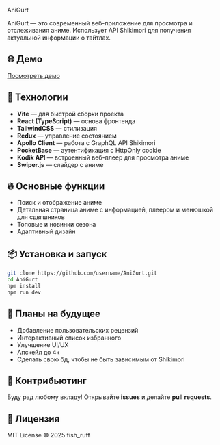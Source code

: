 AniGurt

AniGurt — это современный веб-приложение для просмотра и отслеживания аниме. Использует API Shikimori для получения актуальной информации о тайтлах.

## 🌐 Демо
[Посмотреть демо](https://anigurt.vercel.app/)

## 🚀 Технологии
- **Vite** — для быстрой сборки проекта
- **React (TypeScript)** — основа фронтенда
- **TailwindCSS** — стилизация
- **Redux** — управление состоянием
- **Apollo Client** — работа с GraphQL API Shikimori
- **PocketBase** — аутентификация с HttpOnly cookie
- **Kodik API** — встроенный веб-плеер для просмотра аниме
- **Swiper.js** — слайдер с аниме

## 🔥 Основные функции
- Поиск и отображение аниме
- Детальная страница аниме с информацией, плеером и менюшкой для сдвгшников
- Топовые и новинки сезона
- Адаптивный дизайн

## 📦 Установка и запуск
```sh
git clone https://github.com/username/AniGurt.git
cd AniGurt
npm install
npm run dev
```

## 📌 Планы на будущее
- Добавление пользовательских рецензий
- Интерактивный список избранного
- Улучшение UI/UX
- Апскейл до 4к
- Сделать свою бд, чтобы не быть зависимым от Shikimori

## 🤝 Контрибьютинг
Буду рад любому вкладу! Открывайте **issues** и делайте **pull requests**.

## 📜 Лицензия
MIT License © 2025 fish_ruff
